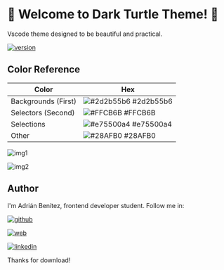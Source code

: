 
# 🐢 Welcome to Dark Turtle Theme! 🐢

Vscode theme designed to be beautiful and practical.

[![version](https://img.shields.io/badge/Visual_Studio_Marketplace-0.0.2-green.svg)](https://marketplace.visualstudio.com/items?itemName=AdrianBenitez.dark-turtle)
## Color Reference

| Color             | Hex                                                                |
| ----------------- | ------------------------------------------------------------------ |
| Backgrounds (First) | ![#2d2b55b6](https://via.placeholder.com/10/2d2b55b6?text=+) #2d2b55b6 |
| Selectors (Second) | ![#FFCB6B](https://via.placeholder.com/10/FFCB6B?text=+) #FFCB6B |
| Selections | ![#e75500a4](https://via.placeholder.com/10/e75500a4?text=+) #e75500a4 |
| Other | ![#28AFB0](https://via.placeholder.com/10/28AFB0?text=+) #28AFB0 |


![img1](https://adrianbenitez.vercel.app/images/dark-turtle1.png)

![img2](https://adrianbenitez.vercel.app/images/dark-turtle2.png)



## Author
I'm Adrián Benítez, frontend developer student. Follow me in:

[![github](https://img.shields.io/badge/-Github-gray.svg)](https://github.com/adriib38)

[![web](https://img.shields.io/badge/-Web_portfolio-yellow.svg)](https://adrianbenitez.vercel.app/)

[![linkedin](https://img.shields.io/badge/-LinkedIn-blue.svg)](https://www.linkedin.com/in/adri%C3%A1n-bntz)

Thanks for download!